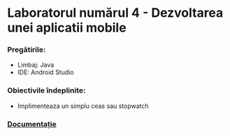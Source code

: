 # Laboratorul numărul 4 - Dezvoltarea unei aplicatii mobile

### Pregătirile:

* Limbaj: Java
* IDE: Android Studio

### Obiectivile îndeplinite:

* Implimenteaza un simplu ceas sau stopwatch


### [Documentație](https://github.com/nadejda-danart/TI-141-F-R-MIDPS/tree/master/laborator4/Documentation)


